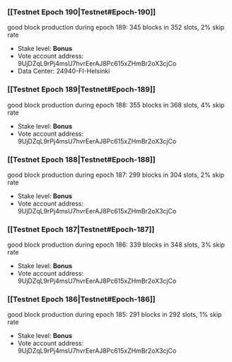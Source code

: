 ### [[Testnet Epoch 190|Testnet#Epoch-190]]
good block production during epoch 189: 345 blocks in 352 slots, 2% skip rate
* Stake level: **Bonus**
* Vote account address: 9UjDZqL9rPj4msU7hvrEerAJ8Pc615xZHmBr2oX3cjCo
* Data Center: 24940-FI-Helsinki
### [[Testnet Epoch 189|Testnet#Epoch-189]]
good block production during epoch 188: 355 blocks in 368 slots, 4% skip rate
* Stake level: **Bonus**
* Vote account address: 9UjDZqL9rPj4msU7hvrEerAJ8Pc615xZHmBr2oX3cjCo
### [[Testnet Epoch 188|Testnet#Epoch-188]]
good block production during epoch 187: 299 blocks in 304 slots, 2% skip rate
* Stake level: **Bonus**
* Vote account address: 9UjDZqL9rPj4msU7hvrEerAJ8Pc615xZHmBr2oX3cjCo
### [[Testnet Epoch 187|Testnet#Epoch-187]]
good block production during epoch 186: 339 blocks in 348 slots, 3% skip rate
* Stake level: **Bonus**
* Vote account address: 9UjDZqL9rPj4msU7hvrEerAJ8Pc615xZHmBr2oX3cjCo
### [[Testnet Epoch 186|Testnet#Epoch-186]]
good block production during epoch 185: 291 blocks in 292 slots, 1% skip rate
* Stake level: **Bonus**
* Vote account address: 9UjDZqL9rPj4msU7hvrEerAJ8Pc615xZHmBr2oX3cjCo